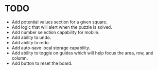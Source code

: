 # TODO

- Add potential values section for a given square.
- Add logic that will alert when the puzzle is solved.
- Add number selection capability for mobile.
- Add ability to undo.
- Add ability to redo.
- Add auto-save local storage capability.
- Add ability to toggle on guides which will help focus the area, row, and column.
- Add button to reset the board.
